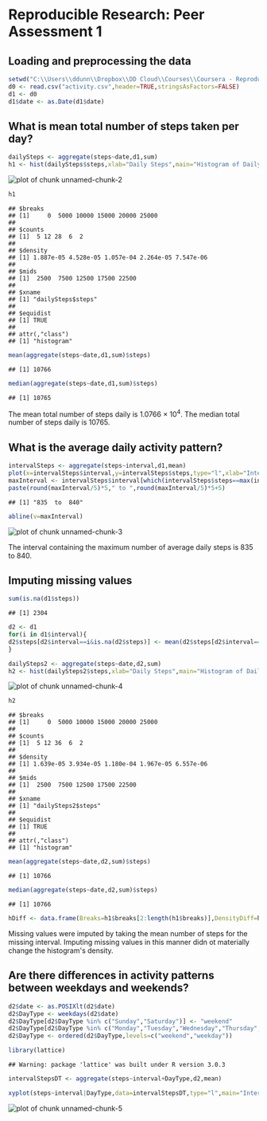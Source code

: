 # Reproducible Research: Peer Assessment 1


## Loading and preprocessing the data

```r
setwd("C:\\Users\\ddunn\\Dropbox\\DD Cloud\\Courses\\Coursera - Reproducible Research\\Week 1\\RepData_PeerAssessment1")
d0 <- read.csv("activity.csv",header=TRUE,stringsAsFactors=FALSE)
d1 <- d0
d1$date <- as.Date(d1$date)
```


## What is mean total number of steps taken per day?

```r
dailySteps <- aggregate(steps~date,d1,sum)
h1 <- hist(dailySteps$steps,xlab="Daily Steps",main="Histogram of Daily Steps",col="blue")
```

![plot of chunk unnamed-chunk-2](figure/unnamed-chunk-2.png) 

```r
h1
```

```
## $breaks
## [1]     0  5000 10000 15000 20000 25000
## 
## $counts
## [1]  5 12 28  6  2
## 
## $density
## [1] 1.887e-05 4.528e-05 1.057e-04 2.264e-05 7.547e-06
## 
## $mids
## [1]  2500  7500 12500 17500 22500
## 
## $xname
## [1] "dailySteps$steps"
## 
## $equidist
## [1] TRUE
## 
## attr(,"class")
## [1] "histogram"
```

```r
mean(aggregate(steps~date,d1,sum)$steps)
```

```
## [1] 10766
```

```r
median(aggregate(steps~date,d1,sum)$steps)
```

```
## [1] 10765
```

The mean total number of steps daily is 1.0766 &times; 10<sup>4</sup>.
The median total number of steps daily is 10765.


## What is the average daily activity pattern?

```r
intervalSteps <- aggregate(steps~interval,d1,mean)
plot(x=intervalSteps$interval,y=intervalSteps$steps,type="l",xlab="Interval",ylab="Average Steps",main="Average # of Steps by Interval")
maxInterval <- intervalSteps$interval[which(intervalSteps$steps==max(intervalSteps$steps))]
paste(round(maxInterval/5)*5," to ",round(maxInterval/5)*5+5)
```

```
## [1] "835  to  840"
```

```r
abline(v=maxInterval)
```

![plot of chunk unnamed-chunk-3](figure/unnamed-chunk-3.png) 

The interval containing the maximum number of average daily steps is 835  to  840.


## Imputing missing values

```r
sum(is.na(d1$steps))
```

```
## [1] 2304
```

```r
d2 <- d1
for(i in d1$interval){
d2$steps[d2$interval==i&is.na(d2$steps)] <- mean(d2$steps[d2$interval==i],na.rm=T)
}

dailySteps2 <- aggregate(steps~date,d2,sum)
h2 <- hist(dailySteps2$steps,xlab="Daily Steps",main="Histogram of Daily Steps",col="blue")
```

![plot of chunk unnamed-chunk-4](figure/unnamed-chunk-4.png) 

```r
h2
```

```
## $breaks
## [1]     0  5000 10000 15000 20000 25000
## 
## $counts
## [1]  5 12 36  6  2
## 
## $density
## [1] 1.639e-05 3.934e-05 1.180e-04 1.967e-05 6.557e-06
## 
## $mids
## [1]  2500  7500 12500 17500 22500
## 
## $xname
## [1] "dailySteps2$steps"
## 
## $equidist
## [1] TRUE
## 
## attr(,"class")
## [1] "histogram"
```

```r
mean(aggregate(steps~date,d2,sum)$steps)
```

```
## [1] 10766
```

```r
median(aggregate(steps~date,d2,sum)$steps)
```

```
## [1] 10766
```

```r
hDiff <- data.frame(Breaks=h1$breaks[2:length(h1$breaks)],DensityDiff=h2$density - h1$density)
```
Missing values were imputed by taking the mean number of steps for the missing interval.
Imputing missing values in this manner didn ot materially change the histogram's density.


## Are there differences in activity patterns between weekdays and weekends?

```r
d2$date <- as.POSIXlt(d2$date)
d2$DayType <- weekdays(d2$date)
d2$DayType[d2$DayType %in% c("Sunday","Saturday")] <- "weekend"
d2$DayType[d2$DayType %in% c("Monday","Tuesday","Wednesday","Thursday","Friday")] <- "weekday"
d2$DayType <- ordered(d2$DayType,levels=c("weekend","weekday"))

library(lattice)
```

```
## Warning: package 'lattice' was built under R version 3.0.3
```

```r
intervalStepsDT <- aggregate(steps~interval+DayType,d2,mean)

xyplot(steps~interval|DayType,data=intervalStepsDT,type="l",main="Interval",xlab="Interval",ylab="Number of steps",layout=c(1,2))
```

![plot of chunk unnamed-chunk-5](figure/unnamed-chunk-5.png) 
